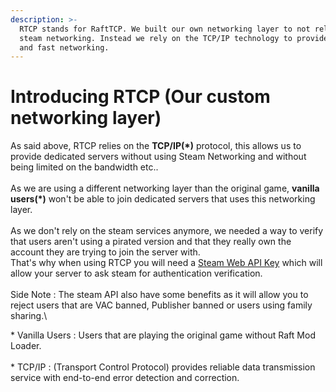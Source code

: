 ```yaml
---
description: >-
  RTCP stands for RaftTCP. We built our own networking layer to not rely on
  steam networking. Instead we rely on the TCP/IP technology to provide a stable
  and fast networking.
---
```


# Introducing RTCP (Our custom networking layer)

As said above, RTCP relies on the **TCP/IP(\*)** protocol, this allows us to provide dedicated servers without using Steam Networking and without being limited on the bandwidth etc..\
\
As we are using a different networking layer than the original game, **vanilla users(\*)** won't be able to join dedicated servers that uses this networking layer.\
\
As we don't rely on the steam services anymore, we needed a way to verify that users aren't using a pirated version and that they really own the account they are trying to join the server with.\
That's why when using RTCP you will need a [Steam Web API Key](https://steamcommunity.com/dev/apikey) which will allow your server to ask steam for authentication verification.\
\
Side Note : The steam API also have some benefits as it will allow you to reject users that are VAC banned, Publisher banned or users using family sharing.\


\* Vanilla Users : Users that are playing the original game without Raft Mod Loader.\
\
\* TCP/IP : (Transport Control Protocol) provides reliable data transmission service with end-to-end error detection and correction.
